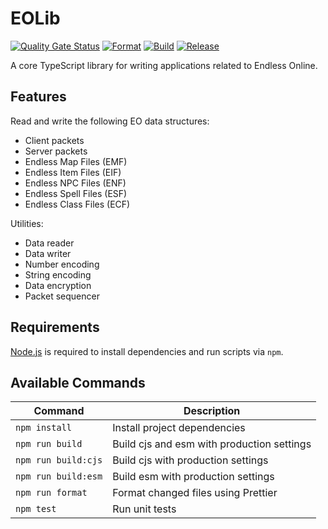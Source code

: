 # EOLib

[![Quality Gate Status](https://sonarcloud.io/api/project_badges/measure?project=Cirras_eolib-ts&metric=alert_status)](https://sonarcloud.io/summary/new_code?id=Cirras_eolib-ts)
[![Format](https://github.com/Cirras/eolib-ts/actions/workflows/format.yml/badge.svg?event=push)](https://github.com/Cirras/eolib-ts/actions/workflows/format.yml)
[![Build](https://github.com/Cirras/eolib-ts/actions/workflows/build.yml/badge.svg?event=push)](https://github.com/Cirras/eolib-ts/actions/workflows/build.yml)
[![Release](https://github.com/Cirras/eolib-ts/actions/workflows/release.yml/badge.svg)](https://github.com/Cirras/eolib-ts/actions/workflows/release.yml)

A core TypeScript library for writing applications related to Endless Online.

## Features

Read and write the following EO data structures:

- Client packets
- Server packets
- Endless Map Files (EMF)
- Endless Item Files (EIF)
- Endless NPC Files (ENF)
- Endless Spell Files (ESF)
- Endless Class Files (ECF)

Utilities:

- Data reader
- Data writer
- Number encoding
- String encoding
- Data encryption
- Packet sequencer

## Requirements

[Node.js](https://nodejs.org) is required to install dependencies and run scripts via `npm`.

## Available Commands

| Command             | Description                                |
| ------------------- | ------------------------------------------ |
| `npm install`       | Install project dependencies               |
| `npm run build`     | Build cjs and esm with production settings |
| `npm run build:cjs` | Build cjs with production settings         |
| `npm run build:esm` | Build esm with production settings         |
| `npm run format`    | Format changed files using Prettier        |
| `npm test`          | Run unit tests                             |
